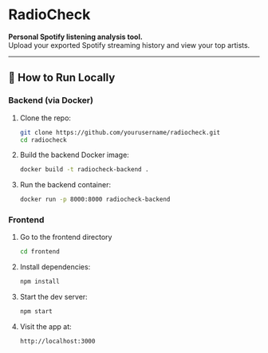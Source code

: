 # RadioCheck

**Personal Spotify listening analysis tool.**  
Upload your exported Spotify streaming history and view your top artists.

---

## 🔧 How to Run Locally

### Backend (via Docker)

1. Clone the repo:
   ```bash
   git clone https://github.com/yourusername/radiocheck.git
   cd radiocheck
2. Build the backend Docker image:
   ```bash
   docker build -t radiocheck-backend .
3. Run the backend container:
   ```bash
   docker run -p 8000:8000 radiocheck-backend
### Frontend
1. Go to the frontend directory
   ```bash
   cd frontend
2. Install dependencies:
   ```bash
   npm install
3. Start the dev server:
   ```bash
   npm start
4. Visit the app at:
   ```bash
   http://localhost:3000